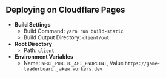 ## Deploying on Cloudflare Pages

- **Build Settings**
  - Build Command: `yarn run build-static`
  - Build Output Directory: `client/out`
- **Root Directory**
  - Path: `client`
- **Environment Variables**
  - Name: `NEXT_PUBLIC_API_ENDPOINT`, Value `https://game-leaderboard.jakew.workers.dev`
